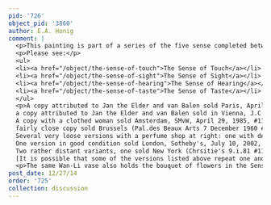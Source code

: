 ```yaml
---
pid: '726'
object_pid: '3860'
author: E.A. Honig
comment: |
  <p>This painting is part of a series of the five sense completed between 1617-1618. </p>
  <p>Please see:</p>
  <ul>
  <li><a href="/object/the-sense-of-touch">The Sense of Touch</a></li>
  <li><a href="/object/the-sense-of-sight">The Sense of Sight</a></li>
  <li><a href="/object/the-sense-of-hearing">The Sense of Hearing</a></li>
  <li><a href="/object/the-sense-of-taste">The Sense of Taste</a></li>
  </ul>
  <p>A copy attributed to Jan the Elder and van Balen sold Paris, April 26 1907, #4.<br />
  a copy attributed to Jan the Elder and van Balen sold in Vienna, J.C. von Klinkosch, April 2, 1889, #28 (panel, 68 x 108 cm).<br />
  A copy with a clothed woman sold Amsterdam, SMvW, April 29, 1985, #118 as Jan the Elder: 75 x 115.<br />
  fairly close copy sold Brussels (Pal.des Beaux Arts 7 December 1960 #14), panel, 67 x 111.<br />
  Several very loose versions with a perfume shop at right: one with deer and a fountain in the middle ground (86 x 114 cm) sold Cologne (Lepke), May 5, 1925 #223. Another without deer, sold Brussels (Weber), July 7, 1926, # 22 (panel, 60 x 88 cm).<br />
  One version in good condition sold London, Sotheby's, July 10, 2002, #50 (panel, 56.3 x 89.1 cm).<br />
  Two rather distant variants, one sold New York (Chrsitie's 9.i.81 #117), 57.5 x 77.5, another sold London (Christie's 3/5.vii.96 #42), 57 x 88.2.  Both of these might be a fair amount later.<br />
  [It is possible that some of the versions listed above repeat one another.</p>
  <p>The same Wan-Li vase also holds the bouquet of flowers in the Sense of Sight from this series.</p>
post_date: 12/27/14
order: '725'
collection: discussion
---
```

